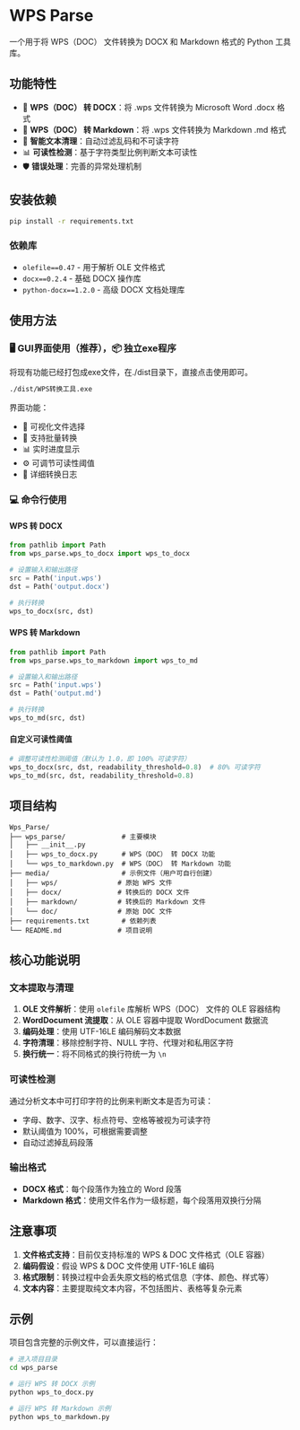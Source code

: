 # WPS Parse

一个用于将 WPS（DOC） 文件转换为 DOCX 和 Markdown 格式的 Python 工具库。

## 功能特性

- 🔄 **WPS（DOC） 转 DOCX**：将 .wps 文件转换为 Microsoft Word .docx 格式
- 📝 **WPS（DOC） 转 Markdown**：将 .wps 文件转换为 Markdown .md 格式
- 🧹 **智能文本清理**：自动过滤乱码和不可读字符
- 📊 **可读性检测**：基于字符类型比例判断文本可读性
- 🛡️ **错误处理**：完善的异常处理机制

## 安装依赖

```bash
pip install -r requirements.txt
```

### 依赖库

- `olefile==0.47` - 用于解析 OLE 文件格式
- `docx==0.2.4` - 基础 DOCX 操作库
- `python-docx==1.2.0` - 高级 DOCX 文档处理库

## 使用方法

### 🖥️ GUI界面使用（推荐），📦 独立exe程序

将现有功能已经打包成exe文件，在./dist目录下，直接点击使用即可。

```bash
./dist/WPS转换工具.exe
```

界面功能：

- 📁 可视化文件选择
- 🔄 支持批量转换
- 📊 实时进度显示
- ⚙️ 可调节可读性阈值
- 📝 详细转换日志

### 💻 命令行使用

#### WPS 转 DOCX

```python
from pathlib import Path
from wps_parse.wps_to_docx import wps_to_docx

# 设置输入和输出路径
src = Path('input.wps')
dst = Path('output.docx')

# 执行转换
wps_to_docx(src, dst)
```

#### WPS 转 Markdown

```python
from pathlib import Path
from wps_parse.wps_to_markdown import wps_to_md

# 设置输入和输出路径
src = Path('input.wps')
dst = Path('output.md')

# 执行转换
wps_to_md(src, dst)
```

#### 自定义可读性阈值

```python
# 调整可读性检测阈值（默认为 1.0，即 100% 可读字符）
wps_to_docx(src, dst, readability_threshold=0.8)  # 80% 可读字符
wps_to_md(src, dst, readability_threshold=0.8)
```

## 项目结构

```
Wps_Parse/
├── wps_parse/              # 主要模块
│   ├── __init__.py
│   ├── wps_to_docx.py      # WPS（DOC） 转 DOCX 功能
│   └── wps_to_markdown.py  # WPS（DOC） 转 Markdown 功能
├── media/                  # 示例文件（用户可自行创建）
│   ├── wps/               # 原始 WPS 文件
│   ├── docx/              # 转换后的 DOCX 文件
│   ├── markdown/          # 转换后的 Markdown 文件
│   └── doc/               # 原始 DOC 文件
├── requirements.txt        # 依赖列表
└── README.md              # 项目说明
```

## 核心功能说明

### 文本提取与清理

1. **OLE 文件解析**：使用 `olefile` 库解析 WPS（DOC） 文件的 OLE 容器结构
2. **WordDocument 流提取**：从 OLE 容器中提取 WordDocument 数据流
3. **编码处理**：使用 UTF-16LE 编码解码文本数据
4. **字符清理**：移除控制字符、NULL 字符、代理对和私用区字符
5. **换行统一**：将不同格式的换行符统一为 `\n`

### 可读性检测

通过分析文本中可打印字符的比例来判断文本是否为可读：

- 字母、数字、汉字、标点符号、空格等被视为可读字符
- 默认阈值为 100%，可根据需要调整
- 自动过滤掉乱码段落

### 输出格式

- **DOCX 格式**：每个段落作为独立的 Word 段落
- **Markdown 格式**：使用文件名作为一级标题，每个段落用双换行分隔

## 注意事项

1. **文件格式支持**：目前仅支持标准的 WPS & DOC 文件格式（OLE 容器）
2. **编码假设**：假设 WPS & DOC 文件使用 UTF-16LE 编码
3. **格式限制**：转换过程中会丢失原文档的格式信息（字体、颜色、样式等）
4. **文本内容**：主要提取纯文本内容，不包括图片、表格等复杂元素

## 示例

项目包含完整的示例文件，可以直接运行：

```bash
# 进入项目目录
cd wps_parse

# 运行 WPS 转 DOCX 示例
python wps_to_docx.py

# 运行 WPS 转 Markdown 示例
python wps_to_markdown.py
```